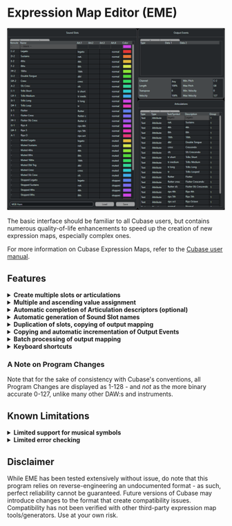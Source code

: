 # Expression Map Editor (EME)

![EME Main UI](https://github.com/birchthrush/EME-Expression-Map-Editor/blob/master/EME%20Expression%20Map%20Editor/Resources/Screenshots/main_ui.png)

The basic interface should be familiar to all Cubase users, but contains numerous quality-of-life enhancements to speed up the creation of new expression maps, especially complex ones. 

For more information on Cubase Expression Maps, refer to the [Cubase user manual](https://archive.steinberg.help/cubase_pro_artist/v9.5/en/cubase_nuendo/topics/expression_maps/expression_maps_c.html). 

## Features
<details>
  <summary><strong>Create multiple slots or articulations</strong></summary>

  Right-click in either list window to bring up the option to create multiple blank slots or articulation in one go. 
</details>

<details>
  <summary><strong>Multiple and ascending value assignment</strong></summary>

  Many parameters - most notably articulations, colors and midi channels - will be assigned for all selected sound slots. 
  
  Where applicable, hold the *alt* modifier key to assign automatically ascending values. 
</details>

<details>  
  <summary><strong>Automatic completion of Articulation descriptors (optional)</strong></summary>

  By convention, the Text field for an articulation is a lower-case abbreviation. EME will automatically generate the full description field by capitalizing each word and expanding selected abbreviated keywords. 

  | Abbreviation | Full Description    |
  | ------------ | ------------------- |
  | s            | Short               |
  | m            | Medium              |
  | l            | Long                |
  | f            | Fast                |
  | sl           | Slow                |
  | tr           | Trills              |
  | stac         | Staccato            |
  | trem         | Tremolo             |
  | det          | Detaché             |
  | marc         | Marcato             |
  | msrd         | Measured            |
  | leg          | Legato              |
  | cresc        | Crescendo           |
  | dim          | Diminuendo          |
  | port         | Portato             |
  | flaut        | Flautando           |
  | cs           | Con Sordino         |
  | ss           | Senza Sordino       |
  | sus          | Sustains            |
  | espr         | Espressivo          |
  | acc          | Accented            |
  | fp           | Fortepiano          |
  | dbl          | Double              |
  | trpl         | Triple              |
  | spic         | Spiccato            |
  | norm         | Normal              |
  | nat          | Natural             |
  | pizz         | Pizzicato           |
  | rep          | Repetitions         |
  | gliss        | Glissando           |
  | sp           | Sul Ponticello      |
  | st           | Sul Tasto           |
  | pp           | Pianissimo          |
  | ff           | Fortissimo          |
  | nv           | Non-Vibrato         |
  | v            | Vibrato             |
  | mv           | Molto Vibrato       |
  | sv           | Strong Vibrato      |
  | pv           | Progressive Vibrato |
  | xf           | Crossfade           |

  If this behavior is not desired, auto-completion can be disabled via a right-click menu option in the Articulation list. 
</details>

<details>
  <summary><strong>Automatic generation of Sound Slot names</strong></summary>

  Accessible via right-click menu. EME will generate names for the selected slots based on their assigned articulations' Description field. If multiple groups are used, the names will be concatenated from left to right. 
</details>

<details>
  <summary><strong>Duplication of slots, copying of output mapping</strong></summary>

  Sound Slots can be duplicated via a right-click option (or the *ctrl+d* key command), retaining all their parameters. This is often useful for managing the combinatorial explosion resulting from using groups, where you often end up with multiple slots that differ only in their group assignments and minor details in output mapping - in such cases, duplicating then modifying slots may be faster than building all from scratch. 

  Also available is the option of copying only the Output Events across multiple slots. When making a multiple selection, the Output section will always reflect the *first* selected slot - this is the data that will be copied across *all* selected sound slots, overwriting any existing Output Events. 
</details>

<details>
  <summary><strong>Copying and automatic incrementation of Output Events</strong></summary>

  The following operations are available as right-click options in the Output Events section. Operations will be carried out (in top-to-bottom order where relevant) on all selected sound slots. Note that the Output Events section always reflects the contents of the *first* selected slot. 
  - Copy output events: with options for automatically incrementing either Data field.
  - Increment nth event: will increment the specified Data field on the nth event (ie: if the first output event in a list is selected, the first event on all slots will be incremented if it exists) on all slots. This in-place modification is sometimes useful when slots have been created via duplication and already have existing output events.

  Typical use case: many instruments have all articulations laid out with ascending keyswitches. Set up and select the appropriate sound slots (with the lowest keyswitched articulation on top), insert a keyswitch OutputEvent on the first event and use the *Copy and increment Data1* command to create ascending keyswitches on all slots. 
</details>

<details>
  <summary><strong>Batch processing of output mapping</strong></summary>

  EME allows rudimentary search-and-replace operations to be performed on sound slots' output events. Select the slots you wish to operate on and select *batch processing* from the right-click menu (or use the *ctrl+h* keyboard shortcut) to bring up the window. 

  ![Batch Processing Window](https://github.com/birchthrush/EME-Expression-Map-Editor/blob/master/EME%20Expression%20Map%20Editor/Resources/Screenshots/batch_processing_window.png)

  The window will display a set of all unique Output Events contained in the selected slots, along with the number of times each event occurs. Select which events you wish to affect and the type of operation: 
  - *Delete* will simply remove all occurrences of the selected events from all selected slots.
  - *Replace* will replace all occurrences of the selected events with the data specified in the lower section of the window.   
</details>

<details>
  <summary><strong>Keyboard shortcuts</strong></summary>

  | Shortcut | Command                                             |
  | -------- | --------------------------------------------------- |
  | Insert   | Creates new element in list                         |
  | Delete   | Removes selected element(s) from list               |
  | ctrl+n   | Create multiple elements                            |
  | ctrl+d   | Duplicate selected sound slot(s)                    |
  | ctrl+p   | Propagate output events from first selected slot    |
  | ctrl+h   | Batch processing of output events on selected slots |
</details>


### A Note on Program Changes
Note that for the sake of consistency with Cubase's conventions, all Program Changes are displayed as 1-128 - and *not* as the more binary accurate 0-127, unlike many other DAW:s and instruments. 

## Known Limitations 
<details>
  <summary><strong>Limited support for musical symbols</strong></summary>

  These are currently shown (and can be assigned) using their underlying numerical code, *not* their proper graphical representation. If you make extensive use of Symbols, it is recommended you use a text attribute as a placeholder and make proper assignment of symbols later within Cubase instead. 
</details>
<details>
  <summary><strong>Limited error checking</strong></summary>

  For example, EME does not explicitly forbid the creation of multiple articulations with identical names - however doing so will result in undefined behavior once imported back into Cubase. Employ common sense.
</details>

## Disclaimer
While EME has been tested extensively without issue, do note that this program relies on reverse-engineering an undocumented format - as such, perfect reliability cannot be guaranteed. Future versions of Cubase may introduce changes to the format that create compatibility issues. Compatibility has not been verified with other third-party expression map tools/generators. Use at your own risk. 
